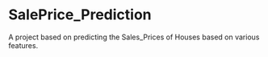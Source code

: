 # SalePrice_Prediction
A project based on predicting the Sales_Prices of Houses based on various features. 
